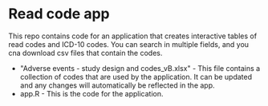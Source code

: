 # Read code app

This repo contains code for an application that creates interactive tables of read codes and ICD-10 codes. You can search in multiple fields, and you cna download csv files that contain the codes.

- "Adverse events - study design and codes_vB.xlsx" - This file contains a collection of codes that are used by the application. It can be updated and any changes will automatically be reflected in the app.
- app.R - This is the code for the application.


